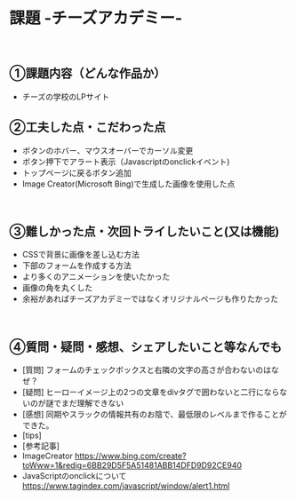 # 課題 -チーズアカデミー-
​
## ①課題内容（どんな作品か）
- チーズの学校のLPサイト
​
## ②工夫した点・こだわった点
- ボタンのホバー、マウスオーバーでカーソル変更
- ボタン押下でアラート表示（Javascriptのonclickイベント)
- トップページに戻るボタン追加
- Image Creator(Microsoft Bing)で生成した画像を使用した点

​
## ③難しかった点・次回トライしたいこと(又は機能)
- CSSで背景に画像を差し込む方法
- 下部のフォームを作成する方法
- より多くのアニメーションを使いたかった
- 画像の角を丸くした
- 余裕があればチーズアカデミーではなくオリジナルページも作りたかった

​
## ④質問・疑問・感想、シェアしたいこと等なんでも
- [質問] フォームのチェックボックスと右隣の文字の高さが合わないのはなぜ？
- [疑問] ヒーローイメージ上の2つの文章をdivタグで囲わないと二行にならないのが謎でまだ理解できない
- [感想] 同期やスラックの情報共有のお陰で、最低限のレベルまで作ることができた。
- [tips]
- [参考記事]
- ImageCreator https://www.bing.com/create?toWww=1&redig=6BB29D5F5A51481ABB14DFD9D92CE940
- JavaScriptのonclickについて　https://www.tagindex.com/javascript/window/alert1.html



